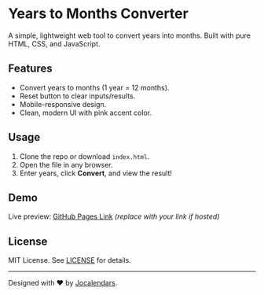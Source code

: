 # Years to Months Converter  

A simple, lightweight web tool to convert years into months. Built with pure HTML, CSS, and JavaScript.  

## Features  
- Convert years to months (1 year = 12 months).  
- Reset button to clear inputs/results.  
- Mobile-responsive design.  
- Clean, modern UI with pink accent color.  

## Usage  
1. Clone the repo or download `index.html`.  
2. Open the file in any browser.  
3. Enter years, click **Convert**, and view the result!  

## Demo  
Live preview: [GitHub Pages Link](#) *(replace with your link if hosted)*  

## License  
MIT License. See [LICENSE](LICENSE) for details.  

---

Designed with ❤️ by [Jocalendars](https://www.jocalendars.com/years-to-months/).  
